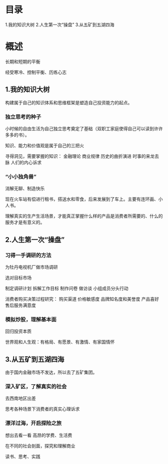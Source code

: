 # 目录
1.我的知识大树
2.人生第一次“操盘”
3.从五矿到五湖四海

# 概述
长期和短期的平衡

经受寒冷、控制平衡、历练心志
## 1.我的知识大树
构建属于自己的知识体系和思维框架是塑造自己投资能力的起点。

### 独立思考的种子
小时候的自由生活为自己独立思考奠定了基础（双职工家庭使得自己可以读到许许多多的书）。

知识、能力和价值观是属于自己的三把火

寻得洞见，需要掌握的知识：
金融理论
商业规律
历史的曲折演进
时事的来龙去脉
人们的内心诉求

### “小小独角兽”

消解无聊、制造快乐

现在火车站有偿进行租书，搭送水和零食，后来发展到了车上。主要有连环画、小人书。

理解真实的生产生活场景，才能真正掌握什么样的产品是消费者所需要的、什么的服务才是有意义的。

## 2.人生第一次“操盘”

### 习得一手调研的方法
为牡丹电视机厂做市场调研

选对目标市场

制定调研计划
拆解工作目标
制作问卷
做访谈
小组成员分头行动

消费者购买决策过程研究：
购买渠道
价格敏感度
品牌知名度和美誉度
产品喜好
售后服务满意度
### 模拟炒股，理解基本面
回归投资本质

世界观和人生观：有格局、有愿景、有激情、有家国情怀

## 3.从五矿到五湖四海
由于国内金融市场不发达，所以去了五矿集团。

### 深入矿区，了解真实的社会
去西南地区出差

思考各种场景下消费者的真实心理诉求
### 漂洋过海，开启探险之旅

想出去看一看
高昂的学费、生活费

在不同的社会剖面，探究和理解商业

读书、思考、实践
